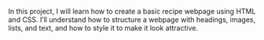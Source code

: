In this project, I will learn how to create a basic recipe webpage using HTML and CSS. I’ll understand how to structure a webpage with headings, images, lists, and text, and how to style it to make it look attractive.